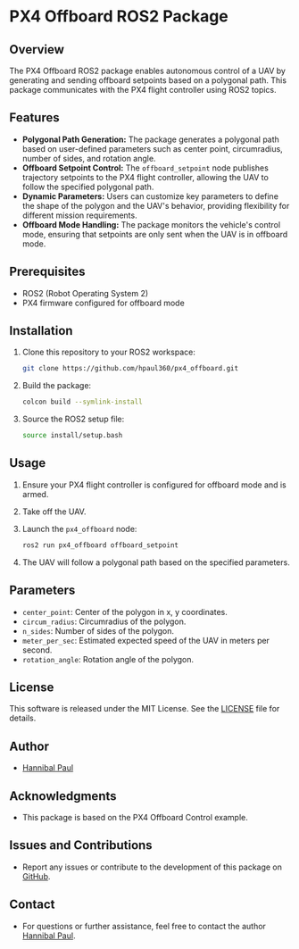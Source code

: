 # PX4 Offboard ROS2 Package

## Overview
The PX4 Offboard ROS2 package enables autonomous control of a UAV by generating and sending offboard setpoints based on a polygonal path. This package communicates with the PX4 flight controller using ROS2 topics.

## Features
- **Polygonal Path Generation:** The package generates a polygonal path based on user-defined parameters such as center point, circumradius, number of sides, and rotation angle.
- **Offboard Setpoint Control:** The `offboard_setpoint` node publishes trajectory setpoints to the PX4 flight controller, allowing the UAV to follow the specified polygonal path.
- **Dynamic Parameters:** Users can customize key parameters to define the shape of the polygon and the UAV's behavior, providing flexibility for different mission requirements.
- **Offboard Mode Handling:** The package monitors the vehicle's control mode, ensuring that setpoints are only sent when the UAV is in offboard mode.

## Prerequisites
- ROS2 (Robot Operating System 2)
- PX4 firmware configured for offboard mode

## Installation
1. Clone this repository to your ROS2 workspace:

    ```bash
    git clone https://github.com/hpaul360/px4_offboard.git
    ```

2. Build the package:

    ```bash
    colcon build --symlink-install
    ```

3. Source the ROS2 setup file:

    ```bash
    source install/setup.bash
    ```

## Usage
1. Ensure your PX4 flight controller is configured for offboard mode and is armed.
2. Take off the UAV.
3. Launch the `px4_offboard` node:

    ```bash
    ros2 run px4_offboard offboard_setpoint
    ```

4. The UAV will follow a polygonal path based on the specified parameters.

## Parameters
- `center_point`: Center of the polygon in x, y coordinates.
- `circum_radius`: Circumradius of the polygon.
- `n_sides`: Number of sides of the polygon.
- `meter_per_sec`: Estimated expected speed of the UAV in meters per second.
- `rotation_angle`: Rotation angle of the polygon.


## License
This software is released under the MIT License. See the [LICENSE](LICENSE) file for details.

## Author
- [Hannibal Paul](https://github.com/hpaul360)

## Acknowledgments
- This package is based on the PX4 Offboard Control example.

## Issues and Contributions
- Report any issues or contribute to the development of this package on [GitHub](https://github.com/hpaul360/px4_offboard).

## Contact
- For questions or further assistance, feel free to contact the author [Hannibal Paul](https://hannibalpaul.com/).

